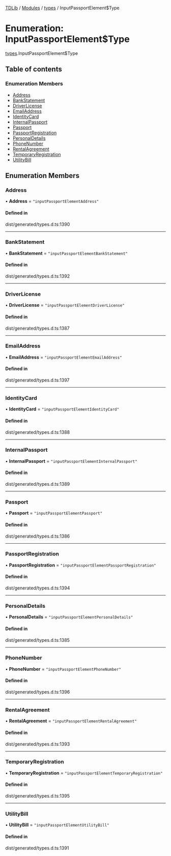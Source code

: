 [TDLib](../README.md) / [Modules](../modules.md) / [types](../modules/types.md) / InputPassportElement$Type

# Enumeration: InputPassportElement$Type

[types](../modules/types.md).InputPassportElement$Type

## Table of contents

### Enumeration Members

- [Address](types.InputPassportElement_Type.md#address)
- [BankStatement](types.InputPassportElement_Type.md#bankstatement)
- [DriverLicense](types.InputPassportElement_Type.md#driverlicense)
- [EmailAddress](types.InputPassportElement_Type.md#emailaddress)
- [IdentityCard](types.InputPassportElement_Type.md#identitycard)
- [InternalPassport](types.InputPassportElement_Type.md#internalpassport)
- [Passport](types.InputPassportElement_Type.md#passport)
- [PassportRegistration](types.InputPassportElement_Type.md#passportregistration)
- [PersonalDetails](types.InputPassportElement_Type.md#personaldetails)
- [PhoneNumber](types.InputPassportElement_Type.md#phonenumber)
- [RentalAgreement](types.InputPassportElement_Type.md#rentalagreement)
- [TemporaryRegistration](types.InputPassportElement_Type.md#temporaryregistration)
- [UtilityBill](types.InputPassportElement_Type.md#utilitybill)

## Enumeration Members

### Address

• **Address** = ``"inputPassportElementAddress"``

#### Defined in

dist/generated/types.d.ts:1390

___

### BankStatement

• **BankStatement** = ``"inputPassportElementBankStatement"``

#### Defined in

dist/generated/types.d.ts:1392

___

### DriverLicense

• **DriverLicense** = ``"inputPassportElementDriverLicense"``

#### Defined in

dist/generated/types.d.ts:1387

___

### EmailAddress

• **EmailAddress** = ``"inputPassportElementEmailAddress"``

#### Defined in

dist/generated/types.d.ts:1397

___

### IdentityCard

• **IdentityCard** = ``"inputPassportElementIdentityCard"``

#### Defined in

dist/generated/types.d.ts:1388

___

### InternalPassport

• **InternalPassport** = ``"inputPassportElementInternalPassport"``

#### Defined in

dist/generated/types.d.ts:1389

___

### Passport

• **Passport** = ``"inputPassportElementPassport"``

#### Defined in

dist/generated/types.d.ts:1386

___

### PassportRegistration

• **PassportRegistration** = ``"inputPassportElementPassportRegistration"``

#### Defined in

dist/generated/types.d.ts:1394

___

### PersonalDetails

• **PersonalDetails** = ``"inputPassportElementPersonalDetails"``

#### Defined in

dist/generated/types.d.ts:1385

___

### PhoneNumber

• **PhoneNumber** = ``"inputPassportElementPhoneNumber"``

#### Defined in

dist/generated/types.d.ts:1396

___

### RentalAgreement

• **RentalAgreement** = ``"inputPassportElementRentalAgreement"``

#### Defined in

dist/generated/types.d.ts:1393

___

### TemporaryRegistration

• **TemporaryRegistration** = ``"inputPassportElementTemporaryRegistration"``

#### Defined in

dist/generated/types.d.ts:1395

___

### UtilityBill

• **UtilityBill** = ``"inputPassportElementUtilityBill"``

#### Defined in

dist/generated/types.d.ts:1391
